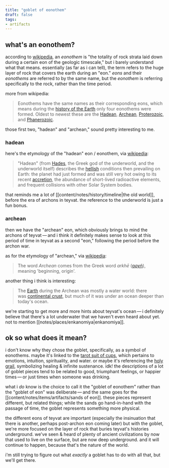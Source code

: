 ```yaml
---
title: "goblet of eonothem"
draft: false
tags: 
- artifacts
---
```


## what's an eonothem?
according to [wikipedia](https://en.wikipedia.org/wiki/Eonothem), an *eonothem* is "the totality of rock strata laid down during a certain eon of the geologic timescale," but i barely understand what that means. essentially (as far as i can tell), the term refers to the huge layer of rock that covers the earth during an "eon." *eons* and their *eonothems* are referred to by the same name, but the *eonothem* is referring specifically to the rock, rather than the time period.

more from wikipedia:
> Eonothems have the same names as their corresponding eons, which means during the [history of the Earth](https://en.wikipedia.org/wiki/History_of_the_Earth "History of the Earth") only four eonothems were formed. Oldest to newest these are the [Hadean](https://en.wikipedia.org/wiki/Hadean "Hadean"), [Archean](https://en.wikipedia.org/wiki/Archean "Archean"), [Proterozoic](https://en.wikipedia.org/wiki/Proterozoic "Proterozoic"), and [Phanerozoic](https://en.wikipedia.org/wiki/Phanerozoic "Phanerozoic").

those first two, "hadean" and "archean," sound pretty interesting to me.

### hadean
here's the etymology of the "hadean" eon / eonothem, via [wikipedia](https://en.wikipedia.org/wiki/Hadean):
> "Hadean" (from [Hades](https://en.wikipedia.org/wiki/Hades "Hades"), the Greek god of the underworld, and the underworld itself) describes the [hellish](https://en.wikipedia.org/wiki/Hell "Hell") conditions then prevailing on Earth: the planet had just formed and was still very hot owing to its recent [accretion](https://en.wikipedia.org/wiki/Accretion_(astrophysics) "Accretion (astrophysics)"), the abundance of short-lived radioactive elements, and frequent collisions with other Solar System bodies.

that reminds me a lot of [[content/notes/history/timeline|the old world]], before the era of archons in teyvat. the reference to the underworld is just a fun bonus.

### archean
then we have the "archean" eon, which obviously brings to mind the archons of teyvat — and i think it definitely makes sense to look at this period of time in teyvat as a second "eon," following the period before the archon war. 

as for the etymology of "archean," via [wikipedia](https://en.wikipedia.org/wiki/Archean):
> The word _Archean_ comes from the Greek word _arkhē_ ([αρχή](https://en.wiktionary.org/wiki/%CE%B1%CF%81%CF%87%CE%AE#Ancient_Greek "wikt:αρχή")), meaning 'beginning, origin'.

another thing i think is interesting:
> The [Earth](https://en.wikipedia.org/wiki/Earth "Earth") during the Archean was mostly a water world: there was [continental crust](https://en.wikipedia.org/wiki/Continental_crust "Continental crust"), but much of it was under an ocean deeper than today's ocean.

we're starting to get more and more hints about teyvat's ocean — i definitely believe that there's a lot underwater that we haven't even heard about yet. not to mention [[notes/places/enkanomiya|enkanomiya]].

## ok so what does it mean?
i don't know why they chose the goblet, specifically, as a symbol of eonothems. maybe it's linked to the [tarot suit of cups](https://en.wikipedia.org/wiki/Suit_of_goblets), which pertains to emotions, intuition, spirituality, and water. or maybe it's referencing the [holy grail](https://en.wikipedia.org/wiki/Holy_Grail), symbolizing healing & infinite sustenance. idk! the descriptions of a lot of goblet pieces tend to be related to good, triumphant feelings, or happier times — or just times when someone was drinking.

what i *do* know is the choice to call it the "goblet of eonothem" rather than the "goblet of eon" was deliberate — and the same goes for the [[content/notes/items/artifacts/sands of eon]]. these pieces represent different, but related things; while the sands go hand-in-hand with the passage of time, the goblet represents something more physical. 

the different eons of teyvat are important (especially the insinuation that there is another, perhaps post-archon eon coming later) but with the goblet, we're more focused on the layer of rock that buries teyvat's histories underground. we've seen & heard of plenty of ancient civilizations by now that used to live on the surface, but are now deep underground. and it will continue to happen, because that's the nature of the world.

i'm still trying to figure out what *exactly* a goblet has to do with all that, but we'll get there.

